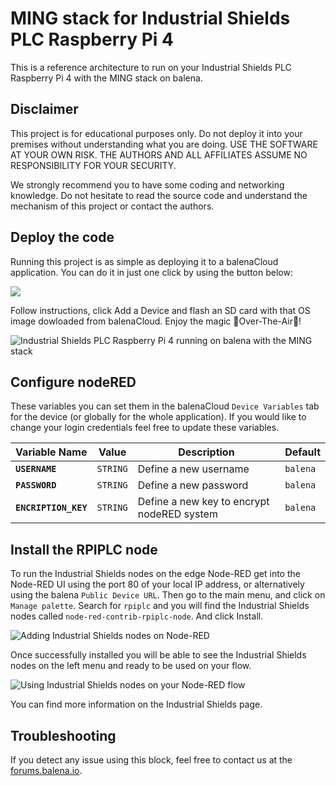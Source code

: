 # MING stack for Industrial Shields PLC Raspberry Pi 4 

This is a reference architecture to run on your Industrial Shields PLC Raspberry Pi 4 with the MING stack on balena. 

## Disclaimer

This project is for educational purposes only. Do not deploy it into your premises without understanding what you are doing. USE THE SOFTWARE AT YOUR OWN RISK. THE AUTHORS AND ALL AFFILIATES ASSUME NO RESPONSIBILITY FOR YOUR SECURITY.

We strongly recommend you to have some coding and networking knowledge. Do not hesitate to read the source code and understand the mechanism of this project or contact the authors.


## Deploy the code

Running this project is as simple as deploying it to a balenaCloud application. You can do it in just one click by using the button below:

[![](https://www.balena.io/deploy.png)](https://dashboard.balena-cloud.com/deploy?repoUrl=https://github.com/mpous/industrialshields-ming)

Follow instructions, click Add a Device and flash an SD card with that OS image dowloaded from balenaCloud. Enjoy the magic 🌟Over-The-Air🌟!


![Industrial Shields PLC Raspberry Pi 4 running on balena with the MING stack](https://github.com/mpous/industrialshields-ming/assets/173156/ac44803e-03de-4fdf-b870-5fff15423210)


## Configure nodeRED

These variables you can set them in the balenaCloud `Device Variables` tab for the device (or globally for the whole application). If you would like to change your login credentials feel free to update these variables.

Variable Name | Value | Description | Default
------------ | ------------- | ------------- | -------------
**`USERNAME`** | `STRING` | Define a new username | `balena`
**`PASSWORD`** | `STRING` | Define a new password | `balena`
**`ENCRIPTION_KEY`** | `STRING` | Define a new key to encrypt nodeRED system | `balena`


## Install the RPIPLC node

To run the Industrial Shields nodes on the edge Node-RED get into the Node-RED UI using the port 80 of your local IP address, or alternatively using the balena `Public Device URL`. Then go to the main menu, and click on `Manage palette`. Search for `rpiplc` and you will find the Industrial Shields nodes called `node-red-contrib-rpiplc-node`. And click Install.

![Adding Industrial Shields nodes on Node-RED](https://github.com/mpous/industrialshields-ming/assets/173156/b54dd30b-141a-45f3-ad35-00c3e3bab776)


Once successfully installed you will be able to see the Industrial Shields nodes on the left menu and ready to be used on your flow.

![Using Industrial Shields nodes on your Node-RED flow](https://github.com/mpous/industrialshields-ming/assets/173156/f3e5c5fd-251d-4bb9-a3d9-a2ba840679b5)


You can find more information on the Industrial Shields page.


## Troubleshooting

If you detect any issue using this block, feel free to contact us at the [forums.balena.io](https://forums.balena.io).

